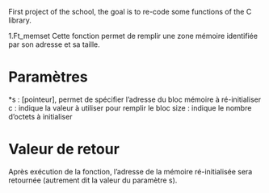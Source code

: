 First project of the school, the goal is to re-code some functions of the C library.

1.Ft_memset
Cette fonction permet de remplir une zone mémoire identifiée par son adresse et sa taille.
# Paramètres

*s : [pointeur], permet de spécifier l’adresse du bloc mémoire à ré-initialiser
c : indique la valeur à utiliser pour remplir le bloc 
size : indique le nombre d’octets à initialiser

# Valeur de retour

Après exécution de la fonction, l’adresse de la mémoire ré-initialisée sera retournée (autrement dit la valeur du paramètre s).